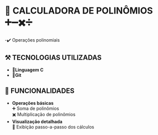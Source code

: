 # 🦾 CALCULADORA DE POLINÔMIOS ➕➖✖️➗
-✔️ Operações polinomiais
## ⚒️ TECNOLOGIAS UTILIZADAS
- 🔑**Linguagem C**  
- 🐺**Git**  

## 🤖 FUNCIONALIDADES
- **Operações básicas**  
  ➕ Soma de polinômios  
  ✖️ Multiplicação de polinômios  
- **Visualização detalhada**  
  🧩 Exibição passo-a-passo dos cálculos  
